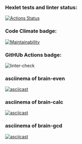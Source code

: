 ### Hexlet tests and linter status:
[![Actions Status](https://github.com/Polyrom/python-project-lvl1/workflows/hexlet-check/badge.svg)](https://github.com/Polyrom/python-project-lvl1/actions)

### Code Climate badge:
[![Maintainability](https://api.codeclimate.com/v1/badges/a99a88d28ad37a79dbf6/maintainability)](https://codeclimate.com/github/codeclimate/codeclimate/maintainability)

### GitHUb Actions badge:
![linter-check](https://github.com/Polyrom/python-project-lvl1/actions/workflows/linter-check.yml/badge.svg)

### asciinema of brain-even
[![asciicast](https://asciinema.org/a/i6pO2NWKiY7uUvSktPQRaivkU.svg)](https://asciinema.org/a/i6pO2NWKiY7uUvSktPQRaivkU)

### asciinema of brain-calc
[![asciicast](https://asciinema.org/a/V4yaOK7Pz7NBPdCP66WkJS6ou.svg)](https://asciinema.org/a/V4yaOK7Pz7NBPdCP66WkJS6ou)

### asciinema of brain-gcd
[![asciicast](https://asciinema.org/a/9IMvmUurs41QuEQ12KQeG6VAc.svg)](https://asciinema.org/a/9IMvmUurs41QuEQ12KQeG6VAc)